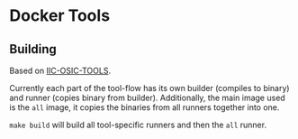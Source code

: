 # Docker Tools

## Building

Based on [IIC-OSIC-TOOLS](https://github.com/iic-jku/IIC-OSIC-TOOLS).

Currently each part of the tool-flow has its own builder (compiles to binary) and runner (copies binary from builder).
Additionally, the main image used is the `all` image, it copies the binaries from all runners together into one.

`make build` will build all tool-specific runners and then the `all` runner.

